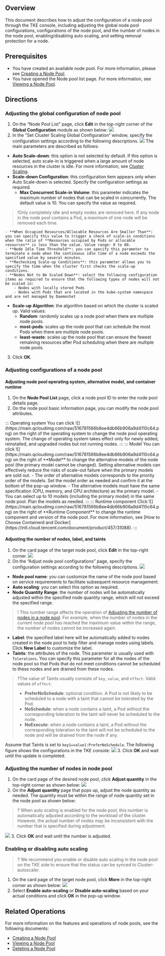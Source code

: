 ## Overview
This document describes how to adjust the configuration of a node pool through the TKE console, including adjusting the global node pool configurations, configurations of the node pool, and the number of nodes in the node pool, enabling/disabling auto scaling, and setting removal protection for a node.


## Prerequisites

- You have created an available node pool. For more information, please see [Creating a Node Pool](https://intl.cloud.tencent.com/document/product/457/35901).
- You have opened the Node pool list page. For more information, see [Viewing a Node Pool](https://intl.cloud.tencent.com/document/product/457/35902).

## Directions

### Adjusting the global configuration of node pool[](id:adjustGlobalNodePool)

1. On the “Node Pool List” page, click **Edit** in the top-right corner of the **Global Configuration** module as shown below:
![](https://main.qcloudimg.com/raw/b4903a06aa4d95593190e8d7cc49c626.png)
2. In the “Set Cluster Scaling Global Configuration” window, specify the configuration settings according to the following descriptions. 
![](https://main.qcloudimg.com/raw/36cdb1310cfa3c8518973ff0616d3611.png) 
The main parameters are described as follows:
 - **Auto Scale-down**: this option is not selected by default. If this option is selected, auto scale-in is triggered when a large amount of node resources in the cluster is idle. For more information, see [Cluster Scaling](https://intl.cloud.tencent.com/document/product/457/30638).
 - **Scale-down Configuration**: this configuration item appears only when Auto Scale-down is selected. Specify the configuration settings as required.
    - **Max Concurrent Scale-in Volume**: this parameter indicates the maximum number of nodes that can be scaled in concurrently. The default value is 10. You can specify the value as required.
>!Only completely idle and empty nodes are removed here. If any node in the node pool contains a Pod, a maximum of one node will be removed each time.
>
    - **When Occupied Resources/Allocable Resources Are Smaller Than**: you can specify this value to trigger a check of scale-in conditions when the ratio of **Resources occupied by Pods or allocable resources** is less than the value. Value range: 0 to 80.
    - **Node Idle Time Threshold**: you can specify this parameter to terminate a node when the continuous idle time of a node exceeds the specified value by several minutes.
    - **Rechecking Scale-up Conditions**: this parameter allows you to specify the time when the cluster first checks the scale-up conditions.
    - **Nodes Not to Be Scaled Down**: select the following configuration items as required to ensure that the following types of nodes will not be scaled in:
        - Nodes with locally stored Pods
        - Nodes with Pods that are located in the kube-system namespace and are not managed by DaemonSet
 - **Scale-up Algorithm**: the algorithm based on which the cluster is scaled up. Valid values:
    - **Random**: randomly scales up a node pool when there are multiple node pools.
    - **most-pods**: scales up the node pool that can schedule the most Pods when there are multiple node pools.
    - **least-waste**: scales up the node pool that can ensure the fewest remaining resources after Pod scheduling when there are multiple node pools.
3. Click **OK**.

### Adjusting configurations of a node pool
#### Adjusting node pool operating system, alternative model, and container runtime
1. On the **Node Pool List** page, click a node pool ID to enter the node pool details page.
2. On the node pool basic information page, you can modify the node pool attributes.
<dx-accordion>
::: Operating system
You can click ![](https://main.qcloudimg.com/raw/516781566b8ee4db66b906a9d4110c64.png) on the right of the operating system to change the node pool operating system.
The change of operating system takes effect only for newly added, reinstalled, and upgraded nodes but not running nodes.
:::
::: Model
You can click ![](https://main.qcloudimg.com/raw/516781566b8ee4db66b906a9d4110c64.png) on the right of **Model** to change the alternative models of the node pool (the primary model cannot be changed). Setting alternative models can effectively reduce the risks of scale-out failure when the primary models are sold out.
- The order of alternative models corresponds to the priority order of the models. Set the model order as needed and confirm it at the bottom of the pop-up window.
- The alternative models must have the same specification (CPU, memory, and CPU architecture) as the primary model.
- You can select up to 10 models (including the primary model) in the same node pool. Plan the models as needed.
:::
::: Runtime component
Click ![](https://main.qcloudimg.com/raw/516781566b8ee4db66b906a9d4110c64.png) on the right of **Runtime Component** to change the runtime component and version of the node pool. For more information, see [How to Choose Containerd and Docker](https://intl.cloud.tencent.com/document/product/457/31088).
:::
</dx-accordion>




#### Adjusting the number of nodes, label, and taints
1. On the card page of the target node pool, click **Edit** in the top-right corner.
![](https://main.qcloudimg.com/raw/78c2ad6771aaaa705e8734a5c850db9a.png)
2. On the “Adjust node pool configurations” page, specify the configuration settings according to the following descriptions.
![](https://main.qcloudimg.com/raw/d67c48fefa24d43101c1107aaecb2c55.png)
 - **Node pool name**: you can customize the name of the node pool based on service requirements to facilitate subsequent resource management.
 - **Auto scaling**: you can select this option as required.
 - **Node Quantity Range**: the number of nodes will be automatically adjusted within the specified node quantity range, which will not exceed the specified range.
>! This number range affects the operation of [Adjusting the number of nodes in a node pool](#adjustNodePool). For example, when the number of nodes in the current node pool has reached the maximum value within the range, the number of nodes cannot be increased again.
>
  - **Label**: the specified label here will be automatically added to nodes created in the node pool to help filter and manage nodes using labels. Click **New Label** to customize the label.
 - **Taints**: the attributes of the node. This parameter is usually used with `Tolerations`. You can specify this parameter for all the nodes of the node pool so that Pods that do not meet conditions cannot be scheduled to these nodes and are drained from these nodes.
>?The value of Taints usually consists of `key`, `value`, and `effect`. Valid values of `effect`:
> - **PreferNoSchedule**: optional condition. A Pod is not likely to be scheduled to a node with a taint that cannot be tolerated by the Pod.
> - **NoSchedule**: when a node contains a taint, a Pod without the corresponding toleration to the taint will never be scheduled to the node.
> - **NoExecute**: when a node contains a taint, a Pod without the corresponding toleration to the taint will not be scheduled to the node and will be drained from the node if any.
> 
Assume that Taints is set to `key1=value1:PreferNoSchedule`. The following figure shows the configurations in the TKE console:
![](https://main.qcloudimg.com/raw/019a6924bfcc0d454a0816260eb90bee.png)
3. Click **OK** and wait until the update is completed.



### Adjusting the number of nodes in node pool[](id:adjustNodePool)
1. On the card page of the desired node pool, click **Adjust quantity** in the top-right corner as shown below:
![](https://main.qcloudimg.com/raw/633abae62af2dc91a37b42e3fa575695.png)
2. On the **Adjust quantity** page that pops up, adjust the node quantity as needed. The quantity must be within the range of node quantity set in the node pool as shown below:
>?  When auto scaling is enabled for the node pool, this number is automatically adjusted according to the workload of the cluster. However, the actual number of nodes may be inconsistent with the number that is specified during adjustment.
> 
![](https://main.qcloudimg.com/raw/22c617ed3b3ae00246804aea2cea3a93.png)
3. Click **OK** and wait until the number is adjusted.


### Enabling or disabling auto scaling
>? We recommend you enable or disable auto scaling in the node pool on the TKE side to ensure that the status can be synced to Cluster-autoscaler.
>
1. On the card page of the target node pool, click **More** in the top-right corner as shown below:
![](https://main.qcloudimg.com/raw/0dccca5810605714c8fe11987eb7add0.png)
2. Select **Enable auto-scaling** or **Disable auto-scaling** based on your actual conditions and click **OK** in the pop-up window.

## Related Operations
For more information on the features and operations of node pools, see the following documents:
- [Creating a Node Pool](https://intl.cloud.tencent.com/document/product/457/35901)
- [Viewing a Node Pool](https://intl.cloud.tencent.com/document/product/457/35902)
- [Deleting a Node Pool](https://intl.cloud.tencent.com/document/product/457/35904)



